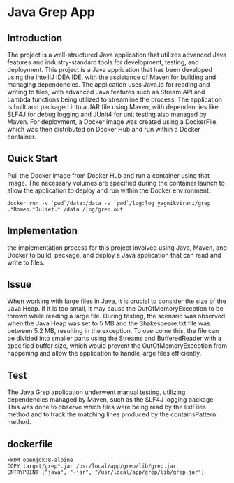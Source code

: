 # Java Grep App

## Introduction
The project is a well-structured Java application that utilizes advanced Java features and industry-standard tools for development, testing, and deployment. This project is a Java application that has been developed using the IntelliJ IDEA IDE, with the assistance of Maven for building and managing dependencies. The application uses Java.io for reading and writing to files, with advanced Java features such as Stream API and Lambda functions being utilized to streamline the process. The application is built and packaged into a JAR file using Maven, with dependencies like SLF4J for debug logging and JUnit4 for unit testing also managed by Maven. For deployment, a Docker image was created using a DockerFile, which was then distributed on Docker Hub and run within a Docker container.

## Quick Start
Pull the Docker image from Docker Hub and run a container using that image. The necessary volumes are specified during the container launch to allow the application to deploy and run within the Docker environment.

```
docker run -v `pwd`/data:/data -v `pwd`/log:log yagnikvirani/grep .*Romeo.*Juliet.* /data /log/grep.out
```

## Implementation
the implementation process for this project involved using Java, Maven, and Docker to build, package, and deploy a Java application that can read and write to files.


## Issue
When working with large files in Java, it is crucial to consider the size of the Java Heap. If it is too small, it may cause the OutOfMemoryException to be thrown while reading a large file. During testing, the scenario was observed when the Java Heap was set to 5 MB and the Shakespeare.txt file was between 5.2 MB, resulting in the exception. To overcome this, the file can be divided into smaller parts using the Streams and BufferedReader with a specified buffer size, which would prevent the OutOfMemoryException from happening and allow the application to handle large files efficiently. 

## Test

The Java Grep application underwent manual testing, utilizing dependencies managed by Maven, such as the SLF4J logging package. This was done to observe which files were being read by the listFiles method and to track the matching lines produced by the containsPattern method.

## dockerfile
```
FROM openjdk:8-alpine
COPY target/grep*.jar /usr/local/app/grep/lib/grep.jar
ENTRYPOINT ["java", "-jar", "/usr/local/app/grep/lib/grep.jar"]
```


